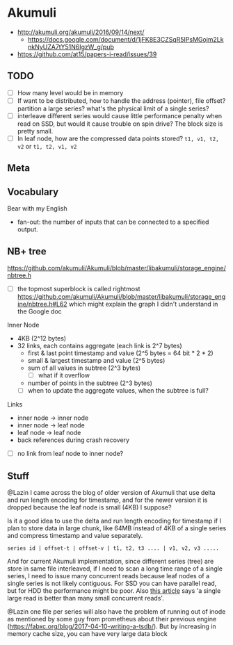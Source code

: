 # Akumuli

- http://akumuli.org/akumuli/2016/09/14/next/
  - https://docs.google.com/document/d/1jFK8E3CZSqR5IPsMGojm2LknkNyUZA7tY51N6IgzW_g/pub
- https://github.com/at15/papers-i-read/issues/39

## TODO

- [ ] How many level would be in memory
- [ ] If want to be distributed, how to handle the address (pointer), file offset?
partition a large series? what's the physical limit of a single series?
- [ ] interleave different series would cause little performance penalty when read on SSD, but would
it cause trouble on spin drive? The block size is pretty small.
- [ ] In leaf node, how are the compressed data points stored? `t1, v1, t2, v2` or `t1, t2, v1, v2`

## Meta



## Vocabulary

Bear with my English

- fan-out: the number of inputs that can be connected to a specified output.

## NB+ tree

https://github.com/akumuli/Akumuli/blob/master/libakumuli/storage_engine/nbtree.h

- [ ] the topmost superblock is called rightmost https://github.com/akumuli/Akumuli/blob/master/libakumuli/storage_engine/nbtree.h#L62
which might explain the graph I didn't understand in the Google doc

Inner Node

- 4KB (2^12 bytes)
- 32 links, each contains aggregate (each link is 2^7 bytes)
  - first & last point timestamp and value (2^5 bytes = 64 bit * 2 * 2)
  - small & largest timestamp and value (2^5 bytes)
  - sum of all values in subtree (2^3 bytes)
    - [ ] what if it overflow
  - number of points in the subtree (2^3 bytes)
  - [ ] when to update the aggregate values, when the subtree is full?

Links

- inner node -> inner node
- inner node -> leaf node
- leaf node -> leaf node
- back references during crash recovery
- [ ] no link from leaf node to inner node?

## Stuff

@Lazin I came across the blog of older version of Akumuli that use delta and run length encoding for timestamp, and for the newer version it is dropped because the leaf node is small (4KB) I suppose?

Is it a good idea to use the delta and run length encoding for timestamp if I plan to store data in large chunk, like 64MB instead of 4KB of a single series and compress timestamp and value separately.

``````
series id | offset-t | offset-v | t1, t2, t3 .... | v1, v2, v3 .....
``````

And for current Akumuli implementation, since different series (tree) are store in same file interleaved, if I need to scan a long time range of a single series, I need to issue many concurrent reads because leaf nodes of a single series is not likely contiguous. For SSD you can have parallel read, but for HDD the performance might be poor. Also [this article](http://codecapsule.com/2014/02/12/coding-for-ssds-part-5-access-patterns-and-system-optimizations/) says
'a single large read is better than many small concurrent reads'.

@Lazin one file per series will also have the problem of running out of inode as mentioned by some guy from prometheus about their previous engine (https://fabxc.org/blog/2017-04-10-writing-a-tsdb/). But by increasing in memory cache size, you can have very large data block
